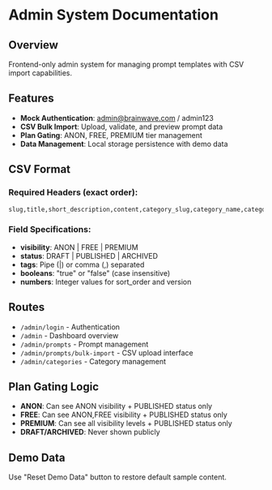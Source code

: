 # Admin System Documentation

## Overview
Frontend-only admin system for managing prompt templates with CSV import capabilities.

## Features
- **Mock Authentication**: admin@brainwave.com / admin123
- **CSV Bulk Import**: Upload, validate, and preview prompt data
- **Plan Gating**: ANON, FREE, PREMIUM tier management
- **Data Management**: Local storage persistence with demo data

## CSV Format

### Required Headers (exact order):
```
slug,title,short_description,content,category_slug,category_name,category_description,visibility,status,tags,is_featured,sort_order,version
```

### Field Specifications:
- **visibility**: ANON | FREE | PREMIUM
- **status**: DRAFT | PUBLISHED | ARCHIVED  
- **tags**: Pipe (|) or comma (,) separated
- **booleans**: "true" or "false" (case insensitive)
- **numbers**: Integer values for sort_order and version

## Routes
- `/admin/login` - Authentication
- `/admin` - Dashboard overview
- `/admin/prompts` - Prompt management
- `/admin/prompts/bulk-import` - CSV upload interface
- `/admin/categories` - Category management

## Plan Gating Logic
- **ANON**: Can see ANON visibility + PUBLISHED status only
- **FREE**: Can see ANON,FREE visibility + PUBLISHED status only  
- **PREMIUM**: Can see all visibility levels + PUBLISHED status only
- **DRAFT/ARCHIVED**: Never shown publicly

## Demo Data
Use "Reset Demo Data" button to restore default sample content.